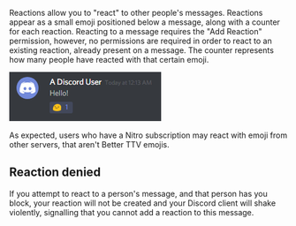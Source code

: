 <!-- TITLE: Reactions -->

Reactions allow you to "react" to other people's messages. Reactions appear as a small emoji positioned below a message, along with a counter for each reaction. Reacting to a message requires the "Add Reaction" permission, however, no permissions are required in order to react to an existing reaction, already present on a message. The counter represents how many people have reacted with that certain emoji.

![Reaction](/uploads/singular-message-related/reaction.png "Reaction")

As expected, users who have a Nitro subscription may react with emoji from other servers, that aren't Better TTV emojis.

## Reaction denied

If you attempt to react to a person's message, and that person has you block, your reaction will not be created and your Discord client will shake violently, signalling that you cannot add a reaction to this message.